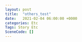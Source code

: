 ```yaml
---
layout: post
title:  "others_test"
date:   2021-02-04 06:00:00 +0000
categories: Etc
Tags: Story Etc
SceneCode: []
---
```

